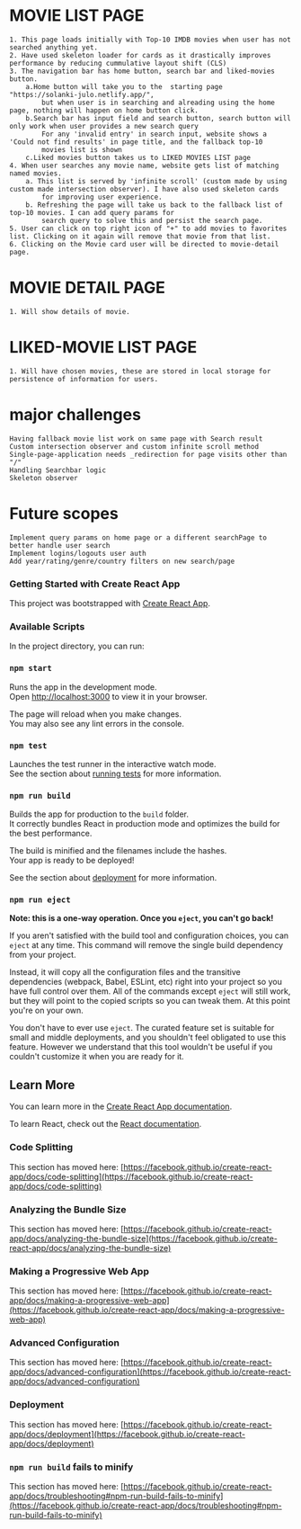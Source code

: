 # MOVIE LIST PAGE
    1. This page loads initially with Top-10 IMDB movies when user has not searched anything yet.
    2. Have used skeleton loader for cards as it drastically improves performance by reducing cummulative layout shift (CLS)
    3. The navigation bar has home button, search bar and liked-movies button.
        a.Home button will take you to the  starting page "https://solanki-julo.netlify.app/",
            but when user is in searching and alreading using the home page, nothing will happen on home button click.
        b.Search bar has input field and search button, search button will only work when user provides a new search query
            For any 'invalid entry' in search input, website shows a 'Could not find results' in page title, and the fallback top-10
            movies list is shown
        c.Liked movies button takes us to LIKED MOVIES LIST page
    4. When user searches any movie name, website gets list of matching named movies. 
        a. This list is served by 'infinite scroll' (custom made by using custom made intersection observer). I have also used skeleton cards
            for improving user experience.
        b. Refreshing the page will take us back to the fallback list of top-10 movies. I can add query params for 
            search query to solve this and persist the search page.
    5. User can click on top right icon of "+" to add movies to favorites list. Clicking on it again will remove that movie from that list.
    6. Clicking on the Movie card user will be directed to movie-detail page.

# MOVIE DETAIL PAGE
    1. Will show details of movie.

# LIKED-MOVIE LIST PAGE
    1. Will have chosen movies, these are stored in local storage for persistence of information for users.

# major challenges ###
    Having fallback movie list work on same page with Search result  
    Custom intersection observer and custom infinite scroll method
    Single-page-application needs _redirection for page visits other than "/"
    Handling Searchbar logic 
    Skeleton observer

# Future scopes
    Implement query params on home page or a different searchPage to better handle user search
    Implement logins/logouts user auth
    Add year/rating/genre/country filters on new search/page


### Getting Started with Create React App

This project was bootstrapped with [Create React App](https://github.com/facebook/create-react-app).

### Available Scripts

In the project directory, you can run:

### `npm start`

Runs the app in the development mode.\
Open [http://localhost:3000](http://localhost:3000) to view it in your browser.

The page will reload when you make changes.\
You may also see any lint errors in the console.

### `npm test`

Launches the test runner in the interactive watch mode.\
See the section about [running tests](https://facebook.github.io/create-react-app/docs/running-tests) for more information.

### `npm run build`

Builds the app for production to the `build` folder.\
It correctly bundles React in production mode and optimizes the build for the best performance.

The build is minified and the filenames include the hashes.\
Your app is ready to be deployed!

See the section about [deployment](https://facebook.github.io/create-react-app/docs/deployment) for more information.

### `npm run eject`

**Note: this is a one-way operation. Once you `eject`, you can't go back!**

If you aren't satisfied with the build tool and configuration choices, you can `eject` at any time. This command will remove the single build dependency from your project.

Instead, it will copy all the configuration files and the transitive dependencies (webpack, Babel, ESLint, etc) right into your project so you have full control over them. All of the commands except `eject` will still work, but they will point to the copied scripts so you can tweak them. At this point you're on your own.

You don't have to ever use `eject`. The curated feature set is suitable for small and middle deployments, and you shouldn't feel obligated to use this feature. However we understand that this tool wouldn't be useful if you couldn't customize it when you are ready for it.

## Learn More

You can learn more in the [Create React App documentation](https://facebook.github.io/create-react-app/docs/getting-started).

To learn React, check out the [React documentation](https://reactjs.org/).

### Code Splitting

This section has moved here: [https://facebook.github.io/create-react-app/docs/code-splitting](https://facebook.github.io/create-react-app/docs/code-splitting)

### Analyzing the Bundle Size

This section has moved here: [https://facebook.github.io/create-react-app/docs/analyzing-the-bundle-size](https://facebook.github.io/create-react-app/docs/analyzing-the-bundle-size)

### Making a Progressive Web App

This section has moved here: [https://facebook.github.io/create-react-app/docs/making-a-progressive-web-app](https://facebook.github.io/create-react-app/docs/making-a-progressive-web-app)

### Advanced Configuration

This section has moved here: [https://facebook.github.io/create-react-app/docs/advanced-configuration](https://facebook.github.io/create-react-app/docs/advanced-configuration)

### Deployment

This section has moved here: [https://facebook.github.io/create-react-app/docs/deployment](https://facebook.github.io/create-react-app/docs/deployment)

### `npm run build` fails to minify

This section has moved here: [https://facebook.github.io/create-react-app/docs/troubleshooting#npm-run-build-fails-to-minify](https://facebook.github.io/create-react-app/docs/troubleshooting#npm-run-build-fails-to-minify)
